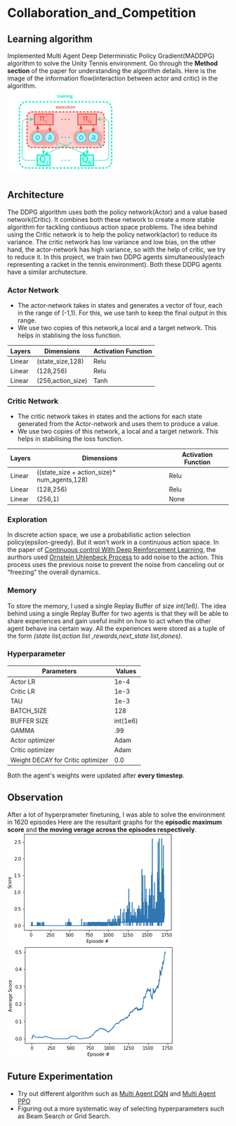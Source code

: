 # Collaboration_and_Competition
## Learning algorithm
Implemented Multi Agent Deep Deterministic Policy Gradient(MADDPG) algorithm to solve the Unity Tennis environment. Go through the **Method section** of the paper for understanding the algorithm details. Here is the image of the information flow(interaction between actor and critic) in the algorithm. <br />
![alt text](https://github.com/vjrahil/Collaboration_and_Competition/blob/master/Images/maddpg.png)
## Architecture
The DDPG algorithm uses both the policy network(Actor) and a value based network(Critic). It combines both these network to create a more stable algorithm for tackling contiuous action space problems.
The idea behind using the Critic network is to help the policy network(actor) to reduce its variance. The critic network has low variance and low bias, on the other hand, the actor-network has high variance, so with the help of critic, we try to reduce it. In this project, we train two DDPG agents simultaneously(each representing a racket in the tennis environment). Both these DDPG agents have a similar archutecture.<br />
### Actor Network
* The actor-network takes in states and generates a vector of four, each in the range of (-1,1). For this, we use tanh to keep the final output in this range.
* We use two copies of this network,a local and a target network. This helps in stablising the loss function.<br />

|Layers|Dimensions|Activation Function|
|--------|---------|------------------|
|Linear|(state_size,128)|Relu|
|Linear|(128,256)|Relu|
|Linear|(256,action_size)|Tanh|

### Critic Network
* The critic network takes in states and the actions for each state generated from the Actor-network and uses them to produce a value.
* We use two copies of this network, a local and a target network. This helps in stabilising the loss function.<br />

|Layers|Dimensions|Activation Function|
|------|----------|--------------------|
|Linear|((state_size + action_size)* num_agents,128)|Relu|
|Linear|(128,256)|Relu|
|Linear|(256,1)|None|

### Exploration
In discrete action space, we use a probabilistic action selection policy(epsilon-greedy). But it won’t work in a continuous action space. In the paper of [Continuous control With Deep Reinforcement Learning](https://arxiv.org/pdf/1509.02971.pdf), the aurthors used [Ornstein Uhlenbeck Process](https://en.wikipedia.org/wiki/Ornstein%E2%80%93Uhlenbeck_process) to add noise to the action. This process uses the previous noise to prevent the noise from canceling out or “freezing” the overall dynamics.

### Memory
To store the memory, I used a single Replay Buffer of size *int(1e6)*. The idea behind using a single Replay Buffer for two agents is that they will be able to share experiences and gain useful insiht on how to act when the other agent behave ina certain way.
All the experiences were stored as a tuple of the form *(state list,action list ,rewards,next_state list,dones)*.

### Hyperparameter
|Parameters|Values|
---------|--------|
|Actor LR| 1e-4|
|Critic LR| 1e-3|
|TAU| 1e-3|
|BATCH_SIZE| 128|
|BUFFER SIZE| int(1e6)|
|GAMMA| .99|
|Actor optimizer| Adam|
|Critic optimizer|Adam|
|Weight DECAY for Critic optimizer| 0.0|  

Both the agent's weights were updated after **every timestep**.<br />

## Observation

After a lot of hyperprameter finetuning, I was able to solve the environment in 1620 episodes Here are the resultant graphs for the **episodic maximum score** and **the moving verage across the episodes respectively**.<br />
![alt text](https://github.com/vjrahil/Collaboration_and_Competition/blob/master/Images/Episodic_score.png) <br/>
![alt text](https://github.com/vjrahil/Collaboration_and_Competition/blob/master/Images/Moving_average_across_episodes.png)

## Future Experimentation
* Try out different algorithm such as [Multi Agent DQN](https://papers.nips.cc/paper/6042-learning-to-communicate-with-deep-multi-agent-reinforcement-learning.pdf) and [Multi Agent PPO](https://arxiv.org/abs/1707.06347)
* Figuring out a more systematic way of selecting hyperparameters such as Beam Search or Grid Search.

